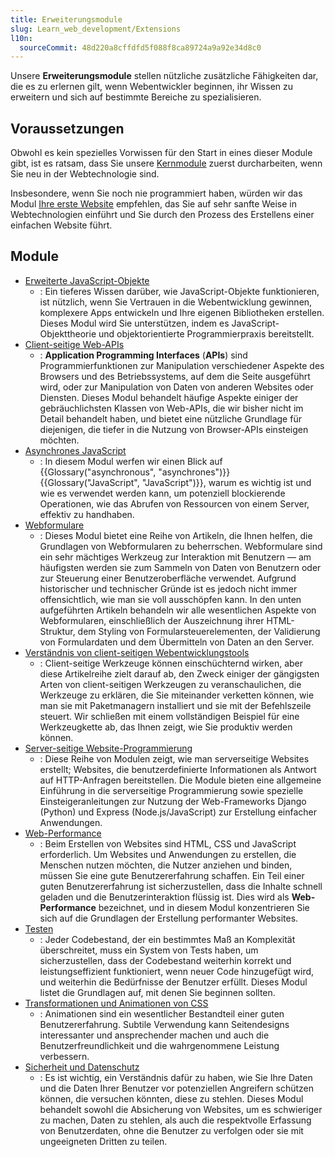 ```yaml
---
title: Erweiterungsmodule
slug: Learn_web_development/Extensions
l10n:
  sourceCommit: 48d220a8cffdfd5f088f8ca89724a9a92e34d8c0
---
```


Unsere **Erweiterungsmodule** stellen nützliche zusätzliche Fähigkeiten dar, die es zu erlernen gilt, wenn Webentwickler beginnen, ihr Wissen zu erweitern und sich auf bestimmte Bereiche zu spezialisieren.

## Voraussetzungen

Obwohl es kein spezielles Vorwissen für den Start in eines dieser Module gibt, ist es ratsam, dass Sie unsere [Kernmodule](/de/docs/Learn_web_development/Core) zuerst durcharbeiten, wenn Sie neu in der Webtechnologie sind.

Insbesondere, wenn Sie noch nie programmiert haben, würden wir das Modul [Ihre erste Website](/de/docs/Learn_web_development/Getting_started/Your_first_website) empfehlen, das Sie auf sehr sanfte Weise in Webtechnologien einführt und Sie durch den Prozess des Erstellens einer einfachen Website führt.

## Module

- [Erweiterte JavaScript-Objekte](/de/docs/Learn_web_development/Extensions/Advanced_JavaScript_objects)
  - : Ein tieferes Wissen darüber, wie JavaScript-Objekte funktionieren, ist nützlich, wenn Sie Vertrauen in die Webentwicklung gewinnen, komplexere Apps entwickeln und Ihre eigenen Bibliotheken erstellen. Dieses Modul wird Sie unterstützen, indem es JavaScript-Objekttheorie und objektorientierte Programmierpraxis bereitstellt.
- [Client-seitige Web-APIs](/de/docs/Learn_web_development/Extensions/Client-side_APIs)
  - : **Application Programming Interfaces** (**APIs**) sind Programmierfunktionen zur Manipulation verschiedener Aspekte des Browsers und des Betriebssystems, auf dem die Seite ausgeführt wird, oder zur Manipulation von Daten von anderen Websites oder Diensten. Dieses Modul behandelt häufige Aspekte einiger der gebräuchlichsten Klassen von Web-APIs, die wir bisher nicht im Detail behandelt haben, und bietet eine nützliche Grundlage für diejenigen, die tiefer in die Nutzung von Browser-APIs einsteigen möchten.
- [Asynchrones JavaScript](/de/docs/Learn_web_development/Extensions/Async_JS)
  - : In diesem Modul werfen wir einen Blick auf {{Glossary("asynchronous", "asynchrones")}} {{Glossary("JavaScript", "JavaScript")}}, warum es wichtig ist und wie es verwendet werden kann, um potenziell blockierende Operationen, wie das Abrufen von Ressourcen von einem Server, effektiv zu handhaben.
- [Webformulare](/de/docs/Learn_web_development/Extensions/Forms)
  - : Dieses Modul bietet eine Reihe von Artikeln, die Ihnen helfen, die Grundlagen von Webformularen zu beherrschen. Webformulare sind ein sehr mächtiges Werkzeug zur Interaktion mit Benutzern — am häufigsten werden sie zum Sammeln von Daten von Benutzern oder zur Steuerung einer Benutzeroberfläche verwendet. Aufgrund historischer und technischer Gründe ist es jedoch nicht immer offensichtlich, wie man sie voll ausschöpfen kann. In den unten aufgeführten Artikeln behandeln wir alle wesentlichen Aspekte von Webformularen, einschließlich der Auszeichnung ihrer HTML-Struktur, dem Styling von Formularsteuerelementen, der Validierung von Formulardaten und dem Übermitteln von Daten an den Server.
- [Verständnis von client-seitigen Webentwicklungstools](/de/docs/Learn_web_development/Extensions/Client-side_tools)
  - : Client-seitige Werkzeuge können einschüchternd wirken, aber diese Artikelreihe zielt darauf ab, den Zweck einiger der gängigsten Arten von client-seitigen Werkzeugen zu veranschaulichen, die Werkzeuge zu erklären, die Sie miteinander verketten können, wie man sie mit Paketmanagern installiert und sie mit der Befehlszeile steuert. Wir schließen mit einem vollständigen Beispiel für eine Werkzeugkette ab, das Ihnen zeigt, wie Sie produktiv werden können.
- [Server-seitige Website-Programmierung](/de/docs/Learn_web_development/Extensions/Server-side)
  - : Diese Reihe von Modulen zeigt, wie man serverseitige Websites erstellt; Websites, die benutzerdefinierte Informationen als Antwort auf HTTP-Anfragen bereitstellen. Die Module bieten eine allgemeine Einführung in die serverseitige Programmierung sowie spezielle Einsteigeranleitungen zur Nutzung der Web-Frameworks Django (Python) und Express (Node.js/JavaScript) zur Erstellung einfacher Anwendungen.
- [Web-Performance](/de/docs/Learn_web_development/Extensions/Performance)
  - : Beim Erstellen von Websites sind HTML, CSS und JavaScript erforderlich. Um Websites und Anwendungen zu erstellen, die Menschen nutzen möchten, die Nutzer anziehen und binden, müssen Sie eine gute Benutzererfahrung schaffen. Ein Teil einer guten Benutzererfahrung ist sicherzustellen, dass die Inhalte schnell geladen und die Benutzerinteraktion flüssig ist. Dies wird als **Web-Performance** bezeichnet, und in diesem Modul konzentrieren Sie sich auf die Grundlagen der Erstellung performanter Websites.
- [Testen](/de/docs/Learn_web_development/Extensions/Testing)
  - : Jeder Codebestand, der ein bestimmtes Maß an Komplexität überschreitet, muss ein System von Tests haben, um sicherzustellen, dass der Codebestand weiterhin korrekt und leistungseffizient funktioniert, wenn neuer Code hinzugefügt wird, und weiterhin die Bedürfnisse der Benutzer erfüllt. Dieses Modul listet die Grundlagen auf, mit denen Sie beginnen sollten.
- [Transformationen und Animationen von CSS](/de/docs/Learn_web_development/Extensions/Transform_animate)
  - : Animationen sind ein wesentlicher Bestandteil einer guten Benutzererfahrung. Subtile Verwendung kann Seitendesigns interessanter und ansprechender machen und auch die Benutzerfreundlichkeit und die wahrgenommene Leistung verbessern.
- [Sicherheit und Datenschutz](/de/docs/Learn_web_development/Extensions/Security_privacy)
  - : Es ist wichtig, ein Verständnis dafür zu haben, wie Sie Ihre Daten und die Daten Ihrer Benutzer vor potenziellen Angreifern schützen können, die versuchen könnten, diese zu stehlen. Dieses Modul behandelt sowohl die Absicherung von Websites, um es schwieriger zu machen, Daten zu stehlen, als auch die respektvolle Erfassung von Benutzerdaten, ohne die Benutzer zu verfolgen oder sie mit ungeeigneten Dritten zu teilen.
